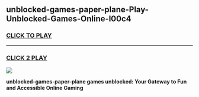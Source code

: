 
## unblocked-games-paper-plane-Play-Unblocked-Games-Online-l00c4
<h3>
<a href="https://premium76.site?title=unblocked-games-paper-plane&ref=25A">CLICK TO PLAY</a></h3>
<hr>

<h3>
<a href="https://premium76.site?title=unblocked-games-paper-plane&ref=25A">CLICK 2 PLAY</a>
  
</h3>

<a href="https://premium76.site?title=unblocked-games-paper-plane&ref=25A"><img src="https://clearcache.store/games.png"></a>


**unblocked-games-paper-plane games unblocked: Your Gateway to Fun and Accessible Online Gaming**
